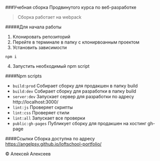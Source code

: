 ###Учебная сборка Продвинутого курса по  веб-разработке

> Сборка работает на webpack

#####Для начала работы
1. Клонировать репозиторий
2. Перейте в терминале в папку с клонирвоанным проектом
3. Установить зависимости
```
npm i
```
4. Запустить необходимый npm script

####Npm scripts
* ```build:prod```
Собирает сборку для продакшен в папку build
* ```build:dev```
Собирает сборку для разработки в папку build
* ```server:dev```
Запускает сервер для разработки по адресу http://localhost:3000/
* ```lint:js```
Проверяет скрипты
* ```lint:css```
Проверяет стили
* ```lint:all```
Запускает все проверки
* ```public:gh-pages```
Публикует сборку для продакшен на хостинг gh-page

####Ссылки
Сборка доступна по адресу https://angelpsy.github.io/loftschool-portfolio/

&copy; Алексей Алексеев

